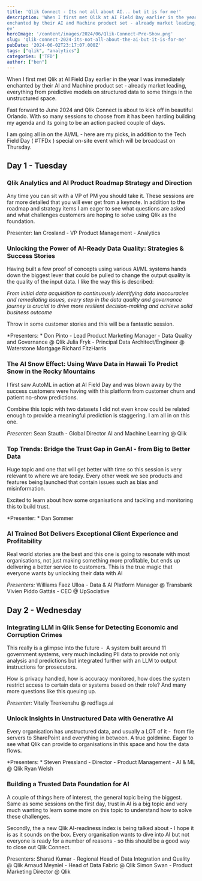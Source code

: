 ```yaml
---
title: 'Qlik Connect - Its not all about AI... but it is for me!' 
description: 'When I first met Qlik at AI Field Day earlier in the year I was immediately
enchanted by their AI and Machine product set - already market leading,
ev'
heroImage: '/content/images/2024/06/Qlik-Connect-Pre-Show.png'
slug: 'qlik-connect-2024-its-not-all-about-the-ai-but-it-is-for-me'
pubDate: '2024-06-02T23:17:07.000Z'
tags: ["qlik", "analytics"] 
categories: ['TFD']
author: ["ben"]
---
```


When I first met Qlik at AI Field Day earlier in the year I was immediately enchanted by their AI and Machine product set - already market leading, everything from predictive models on structured data to some things in the unstructured space.

Fast forward to June 2024 and Qlik Connect is about to kick off in beautiful Orlando. With so many sessions to choose from it has been harding building my agenda and its going to be an action packed couple of days. 

I am going all in on the AI/ML - here are my picks, in addition to the Tech Field Day ( #TFDx ) special on-site event which will be broadcast on Thursday. 

## Day 1 - Tuesday

### Qlik Analytics and AI Product Roadmap Strategy and Direction

Any time you can sit with a VP of PM you should take it. These sessions are far more detailed that you will ever get from a keynote. In addition to the roadmap and strategy items I am eager to see what questions are asked and what challenges customers are hoping to solve using Qlik as the foundation.

Presenter: Ian Crosland - VP Product Management - Analytics

### Unlocking the Power of AI-Ready Data Quality: Strategies & Success Stories

Having built a few proof of concepts using various AI/ML systems hands down the biggest lever that could be pulled to change the output quality is the quality of the input data. I like the way this is described:

*From initial data acquisition to continuously identifying data inaccuracies and remediating issues, every step in the data quality and governance journey is crucial to drive more resilient decision-making and achieve solid business outcome*

Throw in some customer stories and this will be a fantastic session.

*Presenters: *
Don Pinto - Lead Product Marketing Manager - Data Quality and Governance @ Qlik
Julia Fryk - Principal Data Architect/Engineer @ Waterstone Mortgage
Richard FitzHarris

### The AI Snow Effect: Using Wave Data in Hawaii To Predict Snow in the Rocky Mountains

I first saw AutoML in action at AI Field Day and was blown away by the success customers were having with this platform from customer churn and patient no-show predictions. 

Combine this topic with two datasets I did not even know could be related enough to provide a meaningful prediction is staggering. I am all in on this one. 

*Presenter:*
Sean Stauth - Global Director AI and Machine Learning @ Qlik

### Top Trends: Bridge the Trust Gap in GenAI - from Big to Better Data

Huge topic and one that will get better with time so this session is very relevant to where we are today. Every other week we see products and features being launched that contain issues such as bias and misinformation. 

Excited to learn about how some organisations and tackling and monitoring this to build trust.

*Presenter: *
Dan Sommer

### AI Trained Bot Delivers Exceptional Client Experience and Profitability

Real world stories are the best and this one is going to resonate with most organisations, not just making something more profitable, but ends up delivering a better service to customers. This is the true magic that everyone wants by unlocking their data with AI

*Presenters:*
Williams Faez Ulloa - Data & AI Platform Manager @ Transbank
Vivien Piddo Gattás - CEO @ UpSociative

## Day 2 - Wednesday

### Integrating LLM in Qlik Sense for Detecting Economic and Corruption Crimes

This really is a glimpse into the future -  A system built around 11 government systems, very much including PII data to provide not only analysis and predictions but integrated further with an LLM to output instructions for prosecutors. 

How is privacy handled, how is accuracy monitored, how does the system restrict access to certain data or systems based on their role? And many more questions like this queuing up. 

*Presenter:*
Vitaliy Trenkenshu @ redflags.ai

### Unlock Insights in Unstructured Data with Generative AI

Every organisation has unstructured data, and usually a LOT of it -  from file servers to SharePoint and everything in between. A true goldmine. Eager to see what Qlik can provide to organisations in this space and how the data flows. 

*Presenters: *
Steven Pressland - Director - Product Management - AI & ML @ Qlik
Ryan Welsh

### Building a Trusted Data Foundation for AI

A couple of things here of interest, the general topic being the biggest. Same as some sessions on the first day, trust in AI is a big topic and very much wanting to learn some more on this topic to understand how to solve these challenges.

Secondly, the a new Qlik AI-readiness index is being talked about - I hope it is as it sounds on the box. Every organisation wants to dive into AI but not everyone is ready for a number of reasons - so this should be a good way to close out Qlik Connect. 

Presenters:
Sharad Kumar - Regional Head of Data Integration and Quality @ Qlik
Arnaud Meyniel - Head of Data Fabric @ Qlik
Simon Swan - Product Marketing Director @ Qlik

